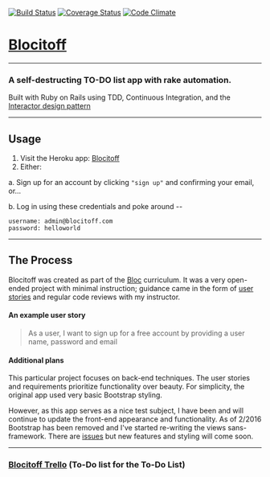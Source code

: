 [![Build Status](https://travis-ci.org/npauzenga/Blocitoff.svg?branch=master)][travis]
[![Coverage Status](https://coveralls.io/repos/npauzenga/Blocitoff/badge.svg?branch=master&service=github)][coveralls]
[![Code Climate](https://codeclimate.com/github/npauzenga/Blocitoff/badges/gpa.svg)][code_climate]

[code_climate]: https://codeclimate.com/github/npauzenga/Blocitoff
[travis]: https://travis-ci.org/npauzenga/Blocitoff
[coveralls]: https://coveralls.io/github/npauzenga/Blocitoff?branch=master

# [Blocitoff](https://blocitoff-nate.herokuapp.com/)
---
### A self-destructing TO-DO list app with rake automation.
Built with Ruby on Rails using TDD, Continuous Integration, and the [Interactor design pattern](http://eng.joingrouper.com/blog/2014/03/03/rails-the-missing-parts-interactors)


---
## Usage
1. Visit the Heroku app: [Blocitoff](https://blocitoff-nate.herokuapp.com/)
2. Either:

  a. Sign up for an account by clicking `"sign up"` and confirming your email, or...

  b. Log in using these credentials and poke around --
  ```
  username: admin@blocitoff.com
  password: helloworld
  ```

---
## The Process
Blocitoff was created as part of the [Bloc](http://bloc.io) curriculum. It was a very open-ended project with minimal instruction; guidance came in the form of [user stories](https://www.mountaingoatsoftware.com/agile/user-stories) and regular code reviews with my instructor.

#### An example user story
>As a user, I want to sign up for a free account by providing a user name, password and email

#### Additional plans

This particular project focuses on back-end techniques. The user stories and requirements prioritize functionality over beauty. For simplicity, the original app used very basic Bootstrap styling.

However, as this app serves as a nice test subject, I have been and will continue to update the front-end appearance and functionality. As of 2/2016 Bootstrap has been removed and I've started re-writing the views sans-framework. There are [issues](https://github.com/npauzenga/Blocitoff/issues) but new features and styling will come soon.

---

### [Blocitoff Trello](https://trello.com/b/clxYgXRO/blocitoff-app) (To-Do list for the To-Do List)
